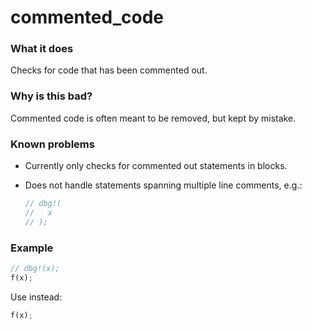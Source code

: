 # commented_code

### What it does
Checks for code that has been commented out.

### Why is this bad?
Commented code is often meant to be removed, but kept by mistake.

### Known problems
- Currently only checks for commented out statements in blocks.
- Does not handle statements spanning multiple line comments, e.g.:

  ```rust
  // dbg!(
  //   x
  // );
  ```

### Example
```rust
// dbg!(x);
f(x);
```
Use instead:
```rust
f(x);
```
